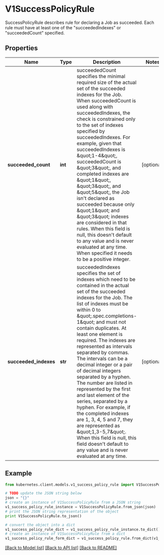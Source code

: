 # V1SuccessPolicyRule

SuccessPolicyRule describes rule for declaring a Job as succeeded. Each rule must have at least one of the \"succeededIndexes\" or \"succeededCount\" specified.

## Properties

Name | Type | Description | Notes
------------ | ------------- | ------------- | -------------
**succeeded_count** | **int** | succeededCount specifies the minimal required size of the actual set of the succeeded indexes for the Job. When succeededCount is used along with succeededIndexes, the check is constrained only to the set of indexes specified by succeededIndexes. For example, given that succeededIndexes is \&quot;1-4\&quot;, succeededCount is \&quot;3\&quot;, and completed indexes are \&quot;1\&quot;, \&quot;3\&quot;, and \&quot;5\&quot;, the Job isn&#39;t declared as succeeded because only \&quot;1\&quot; and \&quot;3\&quot; indexes are considered in that rules. When this field is null, this doesn&#39;t default to any value and is never evaluated at any time. When specified it needs to be a positive integer. | [optional] 
**succeeded_indexes** | **str** | succeededIndexes specifies the set of indexes which need to be contained in the actual set of the succeeded indexes for the Job. The list of indexes must be within 0 to \&quot;.spec.completions-1\&quot; and must not contain duplicates. At least one element is required. The indexes are represented as intervals separated by commas. The intervals can be a decimal integer or a pair of decimal integers separated by a hyphen. The number are listed in represented by the first and last element of the series, separated by a hyphen. For example, if the completed indexes are 1, 3, 4, 5 and 7, they are represented as \&quot;1,3-5,7\&quot;. When this field is null, this field doesn&#39;t default to any value and is never evaluated at any time. | [optional] 

## Example

```python
from kubernetes.client.models.v1_success_policy_rule import V1SuccessPolicyRule

# TODO update the JSON string below
json = "{}"
# create an instance of V1SuccessPolicyRule from a JSON string
v1_success_policy_rule_instance = V1SuccessPolicyRule.from_json(json)
# print the JSON string representation of the object
print V1SuccessPolicyRule.to_json()

# convert the object into a dict
v1_success_policy_rule_dict = v1_success_policy_rule_instance.to_dict()
# create an instance of V1SuccessPolicyRule from a dict
v1_success_policy_rule_form_dict = v1_success_policy_rule.from_dict(v1_success_policy_rule_dict)
```
[[Back to Model list]](../README.md#documentation-for-models) [[Back to API list]](../README.md#documentation-for-api-endpoints) [[Back to README]](../README.md)


